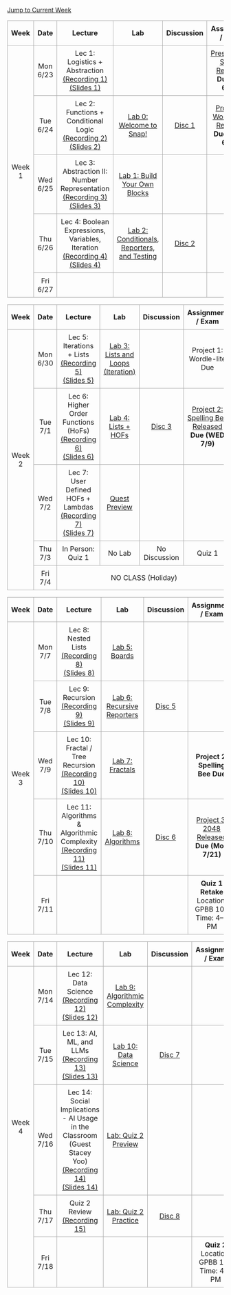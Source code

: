 <!-- Add styles for alternating row colors and borders -->
<style>
    .schedule-table {
        border-collapse: collapse;
        width: 100%;
        text-align: center;
    }
    .schedule-table th, .schedule-table td {
        border: 1px solid #A9A9A9; /* Darker border for all rows and columns */
        padding: 8px;
    }
</style>

<!-- Add a jump-to button to navigate to the current week -->
<p>
    <a href="#week1">Jump to Current Week</a>
</p>

<!-- Week 1 Calendar -->
<table class="table table-bordered schedule-table" id="week1">
  <thead>
    <tr>
      <th class="center schedule-week-num">Week</th>
      <th>Date</th>
      <th>Lecture</th>
      <th>Lab</th>
      <th>Discussion</th>
      <th>Assignment / Exam</th>
    </tr>
  </thead>
  <tbody class="content">
    <tr>
      <td class="schedule-week-num" rowspan="5">Week 1</td>
      <td>Mon 6/23</td>
      <td>
        Lec 1: Logistics + Abstraction<br/>
        <a href="https://bcourses.berkeley.edu/courses/1545431/external_tools/90481">(Recording 1)</a><br/>
        <a href="https://drive.google.com/drive/u/1/folders/1jWA6b59w5eAE7YCVH9y5MSRRwzwfRTAu">(Slides 1)</a>
      </td>
      <td></td>
      <td></td>
      <td>
        <a href="https://forms.gle/C6uKxjXNwCrPj4Kp8">Presemester Survey Released</a><br/><b>Due (FRI 6/27)</b>
      </td>
    </tr>
    <tr>
      <td>Tue 6/24</td>
      <td>
        Lec 2: Functions + Conditional Logic<br/>
        <a href="https://bcourses.berkeley.edu/courses/1545431/external_tools/90481">(Recording 2)</a><br/>
        <a href="https://drive.google.com/drive/u/1/folders/1ODyYdQmhNwUmhiI3YWUf2coX1t-IoiDD">(Slides 2)</a>
      </td>
      <td><a href="/su25/lab_directory">Lab 0: Welcome to Snap!</a></td>
      <td><a href="/su25/discussion">Disc 1</a></td>
      <td>
        <a href="https://cs10.org/su25/projects/project1/">Project 1: Wordle-lite Released</a><br/><b>Due (MON 6/30)</b>
      </td>
    </tr>
    <tr>
      <td>Wed 6/25</td>
      <td>
        Lec 3: Abstraction II: Number Representation<br/>
        <a href="https://bcourses.berkeley.edu/courses/1545431/external_tools/90481">(Recording 3)</a><br/>
        <a href="https://drive.google.com/drive/u/1/folders/1iu0r2YwZZdnAaO3m9DaTB1VcGYntlblk">(Slides 3)</a>
      </td>
      <td><a href="/su25/lab_directory">Lab 1: Build Your Own Blocks</a></td>
      <td></td>
      <td></td>
    </tr>
    <tr>
      <td>Thu 6/26</td>
      <td>
        Lec 4: Boolean Expressions, Variables, Iteration<br/>
        <a href="https://bcourses.berkeley.edu/courses/1545431/external_tools/90481">(Recording 4)</a><br/>
        <a href="https://drive.google.com/drive/folders/1dOHkaTlg_Pz-caL25kZl4zXnhzSrob2-?usp=drive_link">(Slides 4)</a>
      </td>
      <td><a href="/su25/lab_directory">Lab 2: Conditionals, Reporters, and Testing</a></td>
      <td><a href="/su25/discussion">Disc 2</a></td>
      <td></td>
    </tr>
    <tr>
      <td>Fri 6/27</td>
      <td></td>
      <td></td>
      <td></td>
      <td></td>
    </tr>
  </tbody>
</table>

<!-- Week 2 Calendar -->
<table class="table table-bordered schedule-table" id="week2">
  <thead>
    <tr>
      <th class="center schedule-week-num">Week</th>
      <th>Date</th>
      <th>Lecture</th>
      <th>Lab</th>
      <th>Discussion</th>
      <th>Assignment / Exam</th>
    </tr>
  </thead>
  <tbody class="content">
    <tr>
      <td class="schedule-week-num" rowspan="5">Week 2</td>
      <td>Mon 6/30</td>
      <td>
        Lec 5: Iterations + Lists <br/>
        <a href="https://bcourses.berkeley.edu/courses/1545431/external_tools/90481">(Recording 5)</a><br/>
        <a href="https://docs.google.com/presentation/d/1iF_tfpHAL0-0M8LX2Y96WdbT98OQeYKB67ab4Y-9ahU/edit?usp=sharing">(Slides 5)</a>
      </td>
      <td><a href="/su25/lab_directory">Lab 3: Lists and Loops (Iteration)</a></td>
      <td></td>
      <td>Project 1: Wordle-lite Due</td>
    </tr>
    <tr>
      <td>Tue 7/1</td>
      <td>
        Lec 6: Higher Order Functions (HoFs) <br/>
        <a href="https://bcourses.berkeley.edu/courses/1545431/external_tools/90481">(Recording 6)</a><br/>
        <a href="https://docs.google.com/presentation/d/1WbP9MukwZWUw7Ei7YFTrnh7iiI3kU29zjVXu4MhBU0I/edit?usp=sharing">(Slides 6)</a>
      </td>
      <td><a href="/su25/lab_directory">Lab 4: Lists + HOFs</a></td>
      <td><a href="/su25/discussion">Disc 3</a></td>
      <td>
        <a href="https://cs10.org/su25/projects/project2/">Project 2: Spelling Bee Released</a><br/><b>Due (WED 7/9)</b>
      </td>
    </tr>
    <tr>
      <td>Wed 7/2</td>
      <td>
        Lec 7: User Defined HOFs + Lambdas<br/>
        <a href="https://bcourses.berkeley.edu/courses/1545431/external_tools/90481">(Recording 7)</a><br/>
        <a href="https://docs.google.com/presentation/d/16q1dy-COACksDKM4TvuSrb1rA6jsAaX_VzBAXBCTFDw/edit?usp=sharing">(Slides 7)</a>
      </td>
      <td><a href="#">Quest Preview</a></td>
      <td></td>
      <td></td>
    </tr>
    <tr>
      <td>Thu 7/3</td>
      <td>In Person: Quiz 1</td>
      <td>No Lab</td>
      <td>No Discussion</td>
      <td>Quiz 1</td>
    </tr>
    <tr>
      <td>Fri 7/4</td>
      <td colspan="4">NO CLASS (Holiday)</td>
      <td></td>
    </tr>
  </tbody>
</table>
<!-- Week 3 Calendar -->
<table class="table table-bordered schedule-table" id="week3">
  <thead>
    <tr>
      <th class="center schedule-week-num">Week</th>
      <th>Date</th>
      <th>Lecture</th>
      <th>Lab</th>
      <th>Discussion</th>
      <th>Assignment / Exam</th>
    </tr>
  </thead>
  <tbody class="content">
    <tr>
      <td class="schedule-week-num" rowspan="5">Week 3</td>
      <td>Mon 7/7</td>
      <td>
        Lec 8: Nested Lists<br/>
        <a href="https://bcourses.berkeley.edu/courses/1545431/external_tools/90481">(Recording 8)</a><br/>
        <a href="https://docs.google.com/presentation/d/1rIJSkU8c0-LMEz5DhTRkA5fZcLrDRBCJmx1L4RpXjYE/edit?usp=sharing">(Slides 8)</a>
      </td>
      <td><a href="/su25/lab_directory">Lab 5: Boards</a></td>
      <td></td>
      <td></td>
    </tr>
    <tr>
      <td>Tue 7/8</td>
      <td>
        Lec 9: Recursion<br/>
        <a href="https://bcourses.berkeley.edu/courses/1545431/external_tools/90481">(Recording 9)</a><br/>
        <a href="https://docs.google.com/presentation/d/11QX5pbCe7GY-84yd4a29xo6CiHQPwMm32kYFM3RkMtc/edit?usp=sharing">(Slides 9)</a>
      </td>
      <td><a href="/su25/lab_directory">Lab 6: Recursive Reporters</a></td>
      <td><a href="/su25/discussion">Disc 5</a></td>
      <td></td>
    </tr>
    <tr>
      <td>Wed 7/9</td>
      <td>Lec 10: Fractal / Tree Recursion<br/>
        <a href="https://bcourses.berkeley.edu/courses/1545431/external_tools/90481">(Recording 10)</a><br/>
        <a href="https://drive.google.com/drive/folders/1DcsxgHwqei1fVFBLiL_--yPaCxLAMxmp?usp=sharing">(Slides 10)</a>
      </td>
      <td><a href="/su25/lab_directory">Lab 7: Fractals</a></td>
      <td></td>
      <td><b>Project 2: Spelling Bee Due</b></td>
    </tr>
    <tr>
      <td>Thu 7/10</td>
      <td>Lec 11: Algorithms & Algorithmic Complexity<br/>
        <a href="https://bcourses.berkeley.edu/courses/1545431/external_tools/90481">(Recording 11)</a><br/>
        <a href="https://docs.google.com/presentation/d/1DLXsHSI22eZgMaNzVFN8tcKclH0RFaSjsoHjWqSuOrU/edit?usp=sharing">(Slides 11)</a>
      </td>
      <td><a href="/su25/lab_directory">Lab 8: Algorithms</a></td>
      <td><a href="/su25/discussion">Disc 6</a></td>
      <td>
        <a href="#">Project 3: 2048 Released</a><br/>
        <b>Due (Mon 7/21)</b>
      </td>
    </tr>
    <tr>
      <td>Fri 7/11</td>
      <td></td>
      <td></td>
      <td></td>
      <td>
        <b>Quiz 1 Retake</b><br/>
        Location: GPBB 100<br/>
        Time: 4–5 PM
      </td>
    </tr>
  </tbody>
</table>

<!-- Week 4 Calendar -->
<table class="table table-bordered schedule-table" id="week4">
  <thead>
    <tr>
      <th class="center schedule-week-num">Week</th>
      <th>Date</th>
      <th>Lecture</th>
      <th>Lab</th>
      <th>Discussion</th>
      <th>Assignment / Exam</th>
    </tr>
  </thead>
  <tbody class="content">
    <tr>
      <td class="schedule-week-num" rowspan="5">Week 4</td>
      <td>Mon 7/14</td>
      <td>
        Lec 12: Data Science<br/>
        <a href="https://bcourses.berkeley.edu/courses/1545431/external_tools/90481">(Recording 12)</a><br/>
        <a href="https://docs.google.com/presentation/d/1vlj7ANkN0IwmbOw7TgqIOXwLqXiDTTFHa53N7ox_1Tw/edit?usp=sharing">(Slides 12)</a>
      </td>
      <td><a href="/su25/lab_directory">Lab 9: Algorithmic Complexity</a></td>
      <td></td>
      <td></td>
    </tr>
    <tr>
      <td>Tue 7/15</td>
      <td>
        Lec 13: AI, ML, and LLMs<br/>
        <a href="https://bcourses.berkeley.edu/courses/1545431/external_tools/90481">(Recording 13)</a><br/>
        <a href="https://docs.google.com/presentation/d/1_0NKs34BS_qiVZn9iCmbvu5EM6zrfyU00y-U3a1IkF0/edit?usp=sharing">(Slides 13)</a>
      </td>
      <td><a href="/su25/lab_directory">Lab 10: Data Science</a></td>
      <td><a href="/su25/discussion">Disc 7</a></td>
      <td></td>
    </tr>
    <tr>
      <td>Wed 7/16</td>
      <td>
        Lec 14: Social Implications - AI Usage in the Classroom (Guest Stacey Yoo)<br/>
        <a href="https://bcourses.berkeley.edu/courses/1545431/external_tools/90481">(Recording 14)</a><br/>
          <a href="https://drive.google.com/drive/folders/1j-RPg9lxUO9tafqmU0iYkCv2VA6uVpjr?usp=sharing">(Slides 14)</a>
      </td>
      <td><a href="/su25/lab_directory">Lab: Quiz 2 Preview</a></td>
      <td></td>
      <td></td>
    </tr>
    <tr>
      <td>Thu 7/17</td>
      <td>
        Quiz 2 Review<br/>
        <a href="https://bcourses.berkeley.edu/courses/1545431/external_tools/90481">(Recording 15)</a>
      </td>
      <td><a href="/su25/lab_directory">Lab: Quiz 2 Practice</a></td>
      <td><a href="/su25/discussion">Disc 8</a></td>
      <td></td>
    </tr>
    <tr>
      <td>Fri 7/18</td>
      <td></td>
      <td></td>
      <td></td>
      <td>
        <b>Quiz 2</b><br/>
        Location: GPBB 100<br/>
        Time: 4–5 PM
      </td>
    </tr>
  </tbody>
</table>

